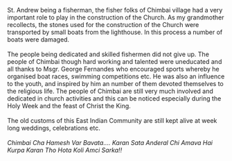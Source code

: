 St. Andrew being a fisherman, the fisher folks of Chimbai village had a
very important role to play in the construction of the Church. As my
grandmother recollects, the stones used for the construction of the
Church were transported by small boats from the lighthouse. In this
process a number of boats were damaged.\
\
The people being dedicated and skilled fishermen did not give up. The
people of Chimbai though hard working and talented were uneducated and
all thanks to Msgr. George Fernandes who encouraged sports whereby he
organised boat races, swimming competitions etc. He was also an
influence to the youth, and inspired by him an number of them devoted
themselves to the religious life. The people of Chimbai are still very
much involved and dedicated in church activities and this can be noticed
especially during the Holy Week and the feast of Christ the King.\
\
The old customs of this East Indian Community are still kept alive at
week long weddings, celebrations etc.\
\
*Chimbai Cha Hamesh Var Bavata\.... Karan Sata Anderal Chi Amava Hai
Kurpa Karan Tho Hota Koli Amci Sarka!!*
